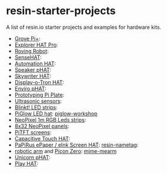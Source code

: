 # resin-starter-projects

A list of resin.io starter projects and examples for hardware kits.

* [Grove Pi+](https://www.dexterindustries.com/shop/grovepi-board/):
* [Explorer HAT Pro](https://shop.pimoroni.com/collections/raspberry-pi/products/explorer-hat):
* [Roving Robot](https://shop.pimoroni.com/products/sts-pi):
* [SenseHAT](https://shop.pimoroni.com/products/raspberry-pi-sense-hat):
* [Automation HAT](https://shop.pimoroni.com/collections/raspberry-pi/products/automation-phat):
* [Speaker pHAT](https://shop.pimoroni.com/collections/raspberry-pi/products/speaker-phat):
* [Skywriter HAT](https://shop.pimoroni.com/products/skywriter-hat):
* [Display-o-Tron HAT](https://shop.pimoroni.com/products/display-o-tron-hat):
* [Enviro pHAT](https://shop.pimoroni.com/collections/raspberry-pi/products/enviro-phat):
* [Prototyping Pi Plate](https://www.modmypi.com/raspberry-pi/breakout-boards/52pi/52pi-prototyping-pi-plate-40-pin-layout):
* [Ultrasonic sensors](https://www.dexterindustries.com/shop/ultrasonic-sensor/):
* [Blinkt! LED strips](https://shop.pimoroni.com/products/blinkt):
* [PiGlow LED hat](https://shop.pimoroni.com/products/piglow): [piglow-workshop](https://github.com/resin-io-playground/piglow-workshop)
* [NeoPixel 1m RGB Leds strips](https://www.adafruit.com/products/2562):
* [8x32 NeoPixel panels](https://www.adafruit.com/products/2294):
* [PiTFT screens](https://www.adafruit.com/products/2455):
* [Capacitive Touch HAT](https://shop.pimoroni.com/products/adafruit-capacitive-touch-hat-for-raspberry-pi-mini-kit-mpr121):
* [PaPiRus ePaper / eInk Screen HAT](https://www.modmypi.com/raspberry-pi/screens-and-displays/papirus-epaper--eink-screen-hat-for-raspberry-pi-large/): [resin-nametag](https://github.com/resin-io-playground/resin-nametag):
* [robotic arm](https://shop.pimoroni.com/products/mearm) and [Picon Zero](https://shop.pimoroni.com/products/picon-zero-intelligent-robotics-controller-for-raspberry-pi): [mime-mearm](https://github.com/resin-io-playground/mime-mearm)
* [Unicorn pHAT](https://shop.pimoroni.com/products/unicorn-phat):
* [Play HAT](http://4tronix.co.uk/store/index.php?rt=product/product&path=43_83&product_id=441):
